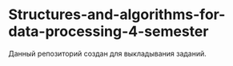 # Structures-and-algorithms-for-data-processing-4-semester
Данный репозиторий создан для выкладывания заданий.
